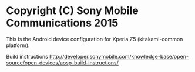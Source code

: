 Copyright (C) Sony Mobile Communications 2015
=============================================

This is the Android device configuration for Xperia Z5 (kitakami-common platform).

Build instructions
http://developer.sonymobile.com/knowledge-base/open-source/open-devices/aosp-build-instructions/
